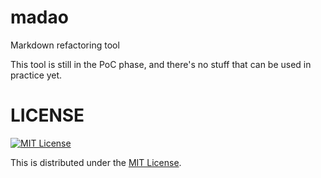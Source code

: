 # madao

Markdown refactoring tool

This tool is still in the PoC phase, and there's no stuff that can be used in practice yet.

# LICENSE

[![MIT License](http://img.shields.io/badge/license-MIT-blue.svg)](http://www.opensource.org/licenses/MIT)

This is distributed under the [MIT License](http://www.opensource.org/licenses/MIT).
